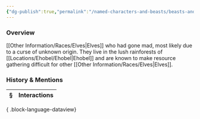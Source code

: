 ```yaml
---
{"dg-publish":true,"permalink":"/named-characters-and-beasts/beasts-and-animals/elven-cannibals/","updated":"2025-06-10T19:04:24.535+01:00"}
---
```



### Overview
[[Other Information/Races/Elves\|Elves]] who had gone mad, most likely due to a curse of unknown origin. They live in the lush rainforests of [[Locations/Ehobel/Ehobel\|Ehobel]] and are known to make resource gathering difficult for other [[Other Information/Races/Elves\|Elves]].

### History & Mentions
| § | Interactions |
| - | ------------ |

{ .block-language-dataview}